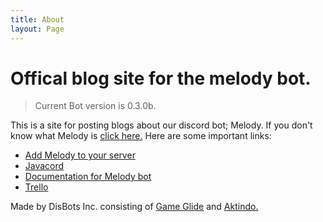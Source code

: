 ```yaml
---
title: About
layout: Page
---
```


# Offical blog site for the melody bot.

> Current Bot version is 0.3.0b.

This is a site for posting blogs about our discord bot; Melody.
If you don't know what Melody is [click here.](https://github.com/DisBots-Studios-Inc/Melody-Blogs)
Here are some important links:
* [Add Melody to your server](https://discord.com/oauth2/authorize?client_id=767729072540221491&permissions=3230720&scope=bot)
* [Javacord](https://javacord.org/)
* [Documentation for Melody bot](/TODO)
* [Trello](https://trello.com/b/BpRp1LH9/melody-bot)

Made by DisBots Inc. consisting of [Game Glide](https://discord.bio/p/gameworks) and [Aktindo.](https://aktindo.thedev.id/)